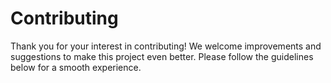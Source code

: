 # Contributing

Thank you for your interest in contributing! We welcome improvements and suggestions to make this project even better. Please follow the guidelines below for a smooth experience.

